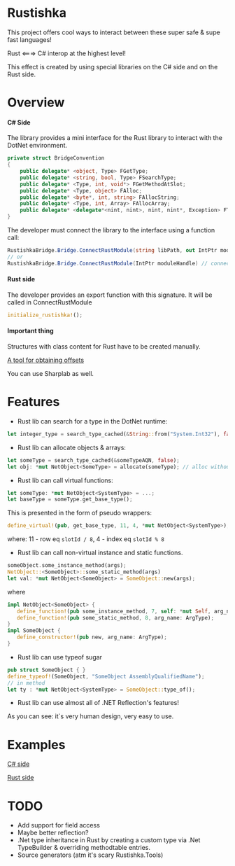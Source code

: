# Rustishka
This project offers cool ways to interact between these super safe & supe fast languages!

Rust <===> C# interop at the highest level!

This effect is created by using special libraries on the C# side and on the Rust side.
# Overview
#### C# Side
The library provides a mini interface for the Rust library to interact with the DotNet environment.
```csharp
private struct BridgeConvention
{
    public delegate* <object, Type> FGetType;
    public delegate* <string, bool, Type> FSearchType;
    public delegate* <Type, int, void*> FGetMethodAtSlot;
    public delegate* <Type, object> FAlloc;
    public delegate* <byte*, int, string> FAllocString;
    public delegate* <Type, int, Array> FAllocArray;
    public delegate* <delegate*<nint, nint>, nint, nint*, Exception> FTryCatch;
}
```
The developer must connect the library to the interface using a function call:
```csharp
RustishkaBridge.Bridge.ConnectRustModule(string libPath, out IntPtr moduleHandle) // to load lib and connect
// or
RustishkaBridge.Bridge.ConnectRustModule(IntPtr moduleHandle) // connect without loading. Use if the module has already been loaded before.
```
#### Rust side
The developer provides an export function with this signature. It will be called in ConnectRustModule
```Rust
initialize_rustishka!();
```
#### Important thing
Structures with class content for Rust have to be created manually.

[A tool for obtaining offsets](https://github.com/SergeyTeplyakov/ObjectLayoutInspector)

You can use Sharplab as well.
# Features
 - Rust lib can search for a type in the DotNet runtime: 
 ```rust
 let integer_type = search_type_cached(&String::from("System.Int32"), false);
 ```
 - Rust lib can allocate objects & arrays: 
 ```rust
 let someType = search_type_cached(&someTypeAQN, false);
 let obj: *mut NetObject<SomeType> = allocate(someType); // alloc without constructor invoke !!!
 ```
 - Rust lib can call virtual functions:
 ```rust
 let someType: *mut NetObject<SystemType> = ...;
 let baseType = someType.get_base_type();
 ```
 This is presented in the form of pseudo wrappers:
 ```rust
 define_virtual!(pub, get_base_type, 11, 4, *mut NetObject<SystemType>);
 ```
 where: 11 - row eq `slotId / 8`, 4 - index eq `slotId % 8`
 - Rust lib can call non-virtual instance and static functions.
 ```rust
 someObject.some_instance_method(args);
 NetObject::<SomeObject>::some_static_method(args)
 let val: *mut NetObject<SomeObject> = SomeObject::new(args);
 ```
 where
 ```rust
impl NetObject<SomeObject> {
    define_function!(pub some_instance_method, 7, self: *mut Self, arg_name: ArgType); // where 7 - slotId
    define_function!(pub some_static_method, 8, arg_name: ArgType);
}
impl SomeObject {
    define_constructor!(pub new, arg_name: ArgType);
}
 ```
 - Rust lib can use typeof sugar
```Rust
pub struct SomeObject { }
define_typeof!(SomeObject, "SomeObject AssemblyQualifiedName");
// in method
let ty : *mut NetObject<SystemType> = SomeObject::type_of();
```
 - Rust lib can use almost all of .NET Reflection's features!

  As you can see: it`s very human design, very easy to use. 
# Examples
[C# side](https://github.com/badryuner/rustishka/blob/master/Rustishka.Tests/SomeTests.cs)

[Rust side](https://github.com/badryuner/rustishka/blob/master/rustishka_examples/src/lib.rs)
# TODO
- Add support for field access
- Maybe better reflection?
- .Net type inheritance in Rust by creating a custom type via .Net TypeBuilder & overriding methodtable entries.
- Source generators (atm it's scary Rustishka.Tools)